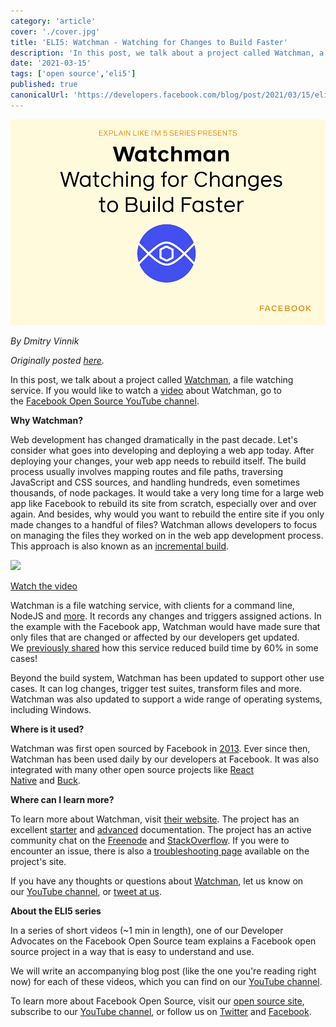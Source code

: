 ```yaml
---
category: 'article'
cover: './cover.jpg'
title: 'ELI5: Watchman - Watching for Changes to Build Faster'
description: 'In this post, we talk about a project called Watchman, a file watching service.'
date: '2021-03-15'
tags: ['open source','eli5']
published: true
canonicalUrl: 'https://developers.facebook.com/blog/post/2021/03/15/eli5-watchman-watching-changes-build-faster/'
---
```


![cover](./cover.jpg)

*By Dmitry Vinnik*

*Originally posted [here](https://developers.facebook.com/blog/post/2021/03/15/eli5-watchman-watching-changes-build-faster/).*

In this post, we talk about a project called [Watchman](https://l.facebook.com/l.php?u=https%3A%2F%2Ffacebook.github.io%2Fwatchman%2F&h=AT3kVd0rlBRkIx5WxlYXxd1EI56k2DFpxDof77U55W0MHWDJoYfZ4xkWNAZNK5WLR0pkF-MOUH2_FVTOwqZaBBytAHMHk1qpgI8QHf4NVqd-GbAk3nZO5EcxjXw_CCU3mQ2vlboFWWKAOEKw7nM_yUVavng08TOH9kD92lva7Kc), a file watching service. If you would like to watch a [video](https://l.facebook.com/l.php?u=https%3A%2F%2Fyoutu.be%2FgEsTMR2erAM&h=AT1GeyloOwLDBSBxUqj5518sg5PZZbMFgGH_B3EddbdYmSNXSmROAbRWqP_wF3VwBYzhrXb3UmA3X1tPK6ERdbs-QsMZPIC9v659jfkbRmboDpmE1Rgbt-bejIb0Q2agS9RndZvITjo1skUX7m4eWTFk4qLLVkak80Esvkv8FgQ) about Watchman, go to the [Facebook Open Source YouTube channel](https://www.youtube.com/channel/UCCQY962PmHabTjaHv2wJzfQ).

**Why Watchman?**

Web development has changed dramatically in the past decade. Let's consider what goes into developing and deploying a web app today. After deploying your changes, your web app needs to rebuild itself. The build process usually involves mapping routes and file paths, traversing JavaScript and CSS sources, and handling hundreds, even sometimes thousands, of node packages. It would take a very long time for a large web app like Facebook to rebuild its site from scratch, especially over and over again. And besides, why would you want to rebuild the entire site if you only made changes to a handful of files? Watchman allows developers to focus on managing the files they worked on in the web app development process. This approach is also known as an [incremental build](https://l.facebook.com/l.php?u=https%3A%2F%2Fen.wikipedia.org%2Fwiki%2FIncremental_build_model&h=AT0npPZndWpwN26PfNWfUOaJfZNeRmH2l7Kq1uxiKCAfL-0T3vz_gY5QQ1F80_DtAud8gf_9XPF_18v6k9qGNYGFTvb1dSF0LKMSz1hD31YKzfyFcKQZR0dnk61a5jLTezD1TeVwxUHFKARnryabOU1rcau-NUi5KC3Nddz2vQY).

[![](https://scontent.fyvr1-1.fna.fbcdn.net/v/t39.2365-6/159564462_190563809167626_6792035610936537257_n.jpg?_nc_cat=101&ccb=1-7&_nc_sid=ad8a9d&_nc_ohc=RyI5vl_ZWjQAX_XjEVx&_nc_oc=AQlyj175sbOg2fCiAcnuSavAmNRKM1k0bPTDrPe-vCfD6joZpm43A--wq5tyPx5pCPmdmobc2aYB2_iakDvCC8v1&_nc_ht=scontent.fyvr1-1.fna&oh=00_AfC9uvX-9_jqJNDaIJHYbt-4k8CFS6YTwwYWTN1T0omAVw&oe=63771173)](https://l.facebook.com/l.php?u=https%3A%2F%2Fyoutu.be%2FgEsTMR2erAM&h=AT25_Q0unN4VDNQaAU6bju8-QoQPopMEYPclcrborNmPgKV5YmmXf08apUoK5Mx-6BnT9livUGHktumNndVf4cUh00klO9ZwX_zUjynrWVxIGJVSXSxO4k__44KdkAr2TjpvmQLoSFwgxoKsRtlUOpc-xA28qkDbfa4HQR5y_TAXnaEPUi9PbLqH)

[Watch the video](https://l.facebook.com/l.php?u=https%3A%2F%2Fyoutu.be%2FgEsTMR2erAM&h=AT2Or5_MjwNL44sV3tgoZ6MRLrOMJ15M8SHv118woWiiadcm6pOIdWb0z5tDNRJBDfmr64viHnsb9pTw69ZSuqr833XugcZntXMgS_QpcNBP0tTXhgWT3WzXzLmd8t0mn1BsQhVM7lUFs176GaClKpwtKe3KM_yvi9egsBW44DU)

Watchman is a file watching service, with clients for a command line, NodeJS and [more](https://l.facebook.com/l.php?u=https%3A%2F%2Ffacebook.github.io%2Fwatchman%2Fdocs%2Fcli-options.html&h=AT3MS5EnP-GGsQdEgNQg36PIG1a23yQdSEnlM2vCI829h7qqUPaY_knVCER8JxZkjWANMW-Xi2x0wC_z7uOpuMKD3Tt5mKygtuebpQxMZT3Dgmmnjik8TIkFGoBAoD8cb61Nv5Tarz0y0z0XbIfRzcBXwnH8lu-0PoiDaXYB5bc). It records any changes and triggers assigned actions. In the example with the Facebook app, Watchman would have made sure that only files that are changed or affected by our developers get updated. We [previously shared](https://www.facebook.com/notes/facebook-engineering/watchman-faster-builds-with-large-source-trees/10151457195103920/) how this service reduced build time by 60% in some cases!

Beyond the build system, Watchman has been updated to support other use cases. It can log changes, trigger test suites, transform files and more. Watchman was also updated to support a wide range of operating systems, including Windows.

**Where is it used?**

Watchman was first open sourced by Facebook in [2013](https://www.facebook.com/notes/facebook-engineering/watchman-faster-builds-with-large-source-trees/10151457195103920). Ever since then, Watchman has been used daily by our developers at Facebook. It was also integrated with many other open source projects like [React Native](https://l.facebook.com/l.php?u=https%3A%2F%2Freactnative.dev%2F&h=AT0QeU_AXVah9NTHnkyVp9Cp3WGg5c5qd6v3uGJ6ceCToLdTXjh6PLYT33Q4DCH7GN0Xb0gYnOP2u9Ija0N49wkzv6bwTB3Tfb2yl1IdQgOaDfx58KIxq7ts7pbqUAevkLLyDjnGbEkj7fOItSziQEwSj2QC4ioYRzVS6Zbc9NE) and [Buck](https://l.facebook.com/l.php?u=https%3A%2F%2Fbuck.build%2F&h=AT0V7H48HlqjzhXNG19qyTMvbjW7J6ohsuqAM7wagdk7FIyyzxtB19elw-X2sPHBbLohTNR6HjawPhqO-N2CmByFZSCvk30fWK4i-92Yrv_IvTUetR_iPJrBV0QXzrkmIM2YaQGmE8LvpQG_TwAG791M2lIdItUWqsiEy8PCdyc).

**Where can I learn more?**

To learn more about Watchman, visit [their website](https://l.facebook.com/l.php?u=https%3A%2F%2Ffacebook.github.io%2Fwatchman%2F&h=AT2REINtESRWN4e9AQK99cRiGuhS2GtUfEYuCKU4UcAo45dP-_oUUSIXjDGYurgvbaG7zZkeougAjQDwbgkrJZbo0R7H5dgI7fy-cAMVZo9fAMP8Ghdjsy5CU3Jyd8f4iwSOp_oj3ew-FaV4_3QjlvdB7mFc38C2WGilU4HNiVk). The project has an excellent [starter](https://l.facebook.com/l.php?u=https%3A%2F%2Ffacebook.github.io%2Fwatchman%2Fdocs%2Finstall.html&h=AT2856hRkGYXxuZpcriUgXgpWk3u5uDlC84C6HFVunBOrLrjM3LR7zfExnnuiJ4sDMJrinDEAsxzD9mC7lbt4w4CI8sF9Lk312IiVJYMWIb2_N1rlNsrJUcinwimRVIiQ3yjRC_a0jnJ-g5SlRu61h42u_sICmpnDh5swpGklas) and [advanced](https://l.facebook.com/l.php?u=https%3A%2F%2Ffacebook.github.io%2Fwatchman%2Fdocs%2Fcli-options.html&h=AT2E_H4jfuFNP-URZsbTaptre8k8fxpAx-3u3WOu7CmOpiF0jHrqazBayjijwmqJ_R1dRKFPsxNyaKVoXeeAT6t3QZph9-SE1CxwKn6kNQeSSklexIyvkO-o2r6mqLdrdDodM-JHKq3HprnYdHTa6yr3dDeLzf1UBEs9PvHGr0w) documentation. The project has an active community chat on the [Freenode](https://l.facebook.com/l.php?u=https%3A%2F%2Ffacebook.github.io%2Fwatchman%2Fsupport.html&h=AT25IQISN0gw7iQODKxPkw9C8wfkwz_atPYbBzTfS_2xWv_jC23NaU8Vb-B1r8y3rMtPoQYS6oG2zooWFSqreXYZ3VUwUoS_kYQ2mcSCevF2nnH1pge_hbFYamGNhzIDQerdnval_hIsmPADrd9j3d9DUmZQ1HH8gk54wG6yzJc) and [StackOverflow](https://l.facebook.com/l.php?u=https%3A%2F%2Fstackoverflow.com%2Fquestions%2Ftagged%2Fwatchman%3Fsort%3Dnewest&h=AT0Zl0ftgySIH7ydnZYodhkquIZqDQAQnAcTytrXM1-RwnJN-HiKCQ-uPmzIrLWCBTLEauV9YjqYgWOfSd3ttDAZPaYNKR41BMYWg_RRW0bL4TBmpma_DUqj-eKSFCraFvy5QqwzHJlywTsv5mXse1XvSFqehLeLE3NPrOd0yyw). If you were to encounter an issue, there is also a [troubleshooting page](https://l.facebook.com/l.php?u=https%3A%2F%2Ffacebook.github.io%2Fwatchman%2Fdocs%2Ftroubleshooting.html&h=AT2CUbCQvXstxOlRmezfEhwTSGt6QJTHXbD74uEsH0lxk4LH3lCFMX2nnSlWHhHgCyx5JTuYG8Qu6c7RxQogdVIy5DbyMlS36wZr-gEYmZFNQbshJwrFI6hVxTMyj3d-rf5bMX7dny7c7L3RlLh2Uf31F9dpRSZ7qm8xVEXJU6g) available on the project's site.

If you have any thoughts or questions about [Watchman](https://l.facebook.com/l.php?u=https%3A%2F%2Ffacebook.github.io%2Fwatchman&h=AT0Zs3q_6wbP2IHUrgTUAPS8OWv3zfDYN_S7BTXXPAv5-_K9sgTwrcbTVxgK56Bafl2JweXnqUcsyTG6sn7nnxv208H6ulYfu1TNNwT1dMhqWeYEzq45drfjAVOh3FPYfnZlW_8ZudSDDDgxtINP4EVFU5NGuHdLkmKl62TgXB4), let us know on our [YouTube channel](https://l.facebook.com/l.php?u=https%3A%2F%2Fwww.youtube.com%2Fchannel%2FUCCQY962PmHabTjaHv2wJzfQ&h=AT01q401D3Hr3R29ojqaNP78ogmColSggL8WZFZizEDjW6zi8n7c1Nd-t0NF5-ky-D5-rY-G3EPkEcDgh8bKGjBkRyzICQ1qKAHYsEYagDeA9CATg5rRuQJMRAGTq1e0Q94mN16ZXBg7RMPrfCaCIYWf4533lNLjml36I7YpTSo), or [tweet at us](https://l.facebook.com/l.php?u=https%3A%2F%2Ftwitter.com%2FfbOpenSource&h=AT378BtlY7I3dXx-M86WEB37ySPCQROzFNi2ldsk3S3zrVphuja8ZAmu0WkajGQVgaz2pHbaGNd0UMBmp98TVfaJH2vFMvJFR56-srcFge3wVAjF-ej7Rctl0u-EITGI2tEhlka0r6jg4TwBaCRnqbZmjcLtNTj-PxMjF1rmsO8).

**About the ELI5 series**

In a series of short videos (~1 min in length), one of our Developer Advocates on the Facebook Open Source team explains a Facebook open source project in a way that is easy to understand and use.

We will write an accompanying blog post (like the one you're reading right now) for each of these videos, which you can find on our [YouTube channel](https://l.facebook.com/l.php?u=https%3A%2F%2Fwww.youtube.com%2Fchannel%2FUCCQY962PmHabTjaHv2wJzfQ&h=AT3hP7pi_nfKbD2R-_MtWdKyRutpigYF_b1H-H5qHou38B0-o1QDkUMkD1wSGGg-4eq76P2qamzfLzIQtp8T6SvUyoZou_3VRNoOTzzgJLELegO_23Q7fm-KcFdaOPlwOCB9jQxAbJQRqNHR62kjwkPORe9nx0KT-Ywm6fohzV8).

To learn more about Facebook Open Source, visit our [open source site](https://opensource.facebook.com/), subscribe to our [YouTube channel](https://l.facebook.com/l.php?u=https%3A%2F%2Fwww.youtube.com%2Fchannel%2FUCCQY962PmHabTjaHv2wJzfQ&h=AT3GWQReAW1X5CRNRHqCnsxOkWfVKt_9TWtpGPFr5ObzpRV2eCIXA-YQgLlnI-eLDxgocHdWdWEBWEjOllMaSvgDbNcYEYfG6anOaB83uK_rFfWSx2pjjHB-fWCu9EN-tmelPleTASo8lzs3QAZ3snjL1imud8S7QJcKixFEQQg), or follow us on [Twitter](https://l.facebook.com/l.php?u=https%3A%2F%2Ftwitter.com%2FfbOpenSource&h=AT2e3KN7DqJBXXSsAJxdXTdazWyZOIEcsmJM6aIhEqKAYVZUxZCAoMl9Dy3ale3q1kjUKEAxvg8S9hlEcmbY8cHNqj4tnP5ef4wFzlYj_0cH451S2HT1X2YNrNy4V1WdSpV-6ebibfKYy05v-kp8IIpIC-guoQOcFSMkkbXMPqc) and [Facebook](https://www.facebook.com/fbOpenSource/?ref=aymt_homepage_panel&eid=ARDXvVAPwnpPxsaQUtdpdrWV6jhb5mz67ET63dJme3yZIeS0ACffMtUeMkdUFwe3UjT61YNDIy_rXwdD).
